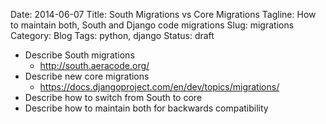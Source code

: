 Date: 2014-06-07
Title: South Migrations vs Core Migrations
Tagline: How to maintain both, South and Django code migrations
Slug: migrations
Category: Blog
Tags: python, django 
Status: draft

* Describe South migrations
  * http://south.aeracode.org/
* Describe new core migrations
  * https://docs.djangoproject.com/en/dev/topics/migrations/
* Describe how to switch from South to core
* Describe how to maintain both for backwards compatibility
